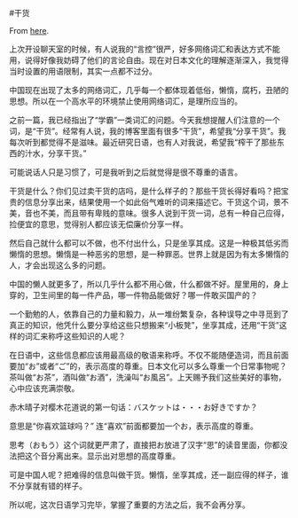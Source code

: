 #干货

From [here](https://yinwang1.substack.com/p/ganhuo).

上次开设聊天室的时候，有人说我的“言控”很严，好多网络词汇和表达方式不能用，说得好像我妨碍了他们的言论自由。现在对日本文化的理解逐渐深入，我觉得当时设置的用语限制，其实一点都不过分。

中国现在出现了太多的网络词汇，几乎每一个都体现着低俗，懒惰，腐朽，丑陋的思想。所以在一个高水平的环境禁止使用网络词汇，是理所应当的。

之前一篇，我已经指出了“学霸”一类词汇的问题。今天我想提醒人们注意的一个词，是“干货”。经常有人说，我的博客里面有很多“干货”，希望我“分享干货”。我每次听到都觉得不是滋味。最近研究日语，也有人对我说，希望我“榨干了那些东西的汁水，分享干货。”

可能说话人只是习惯了，可是我听到之后就觉得是很不尊重的语言。

干货是什么？你们见过卖干货的店吗，是什么样子的？那些干货长得好看吗？把宝贵的信息分享出来，结果使用一个如此俗气难听的词来描述它。干货这个词，景不美，音也不美，而且带有卑贱的意味。很多人说到干货一词，总有一种自己应得，捡便宜的意思，觉得别人都应该无偿廉价分享一样。

然后自己就什么都可以不做，也不付出什么，只是坐享其成。这是一种极其低劣而懒惰的思想。懒惰是一种恶劣的思想，是一种罪恶。世界上就是因为有太多懒惰的人，才会出现这么多的问题。

中国的懒人就更多了，所以几乎什么都不用心做，什么都做不好。屋里用的，身上穿的，卫生间里的每一件产品，哪一件物品能做好？哪一件敢买国产的？

一个勤勉的人，依靠自己的力量和毅力，从一堆纷繁复杂，各种误导之中寻觅到了真正的知识，他凭什么要分享给这些只想搬来“小板凳”，坐享其成，还用“干货”这样的词汇来称呼这些知识的人呢？

在日语中，这些信息都应该用最高级的敬语来称呼。不仅不能随便造词，而且前面要加“お”或者“ご”的，表示高度的尊重。日本文化可以多么尊重一个日常事物呢？茶叫做“お茶”，酒叫做“お酒”，洗澡叫“お風呂”。上天赐予我们这些美好的事物，心中应该充满崇敬。

赤木晴子对樱木花道说的第一句话：バスケットは・・・お好きですか？

意思是“你喜欢篮球吗？” 连“喜欢”前面都要加一个お，表示高度的尊重。

思考（おもう）这个词就更严肃了，直接把お放进了汉字“思”的读音里面，你都没法把这个音分离出来。显示出对思想的高度尊重。

可是中国人呢？把难得的信息叫做干货。懒惰，坐享其成，还一副应得的样子，谁不分享就有错的样子。

所以呢，这次日语学习完毕，掌握了重要的方法之后，我不会再分享。
